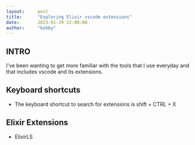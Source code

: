 ```yaml
---
layout:     post
title:      "Exploring Elixir vscode extensions"
date:       2023-01-29 22:00:00
author:     "bobby"
---
```


## INTRO 

I've been wanting to get more familiar with the tools that I use everyday and that includes vscode and its extensions.

## Keyboard shortcuts

- The keyboard shortcut to search for extensions is shift + CTRL + X

## Elixir Extensions

- ElixirLS